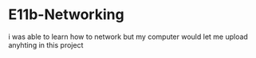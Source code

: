 # E11b-Networking
i was able to learn how to network but my computer would let me upload anyhting in this project
